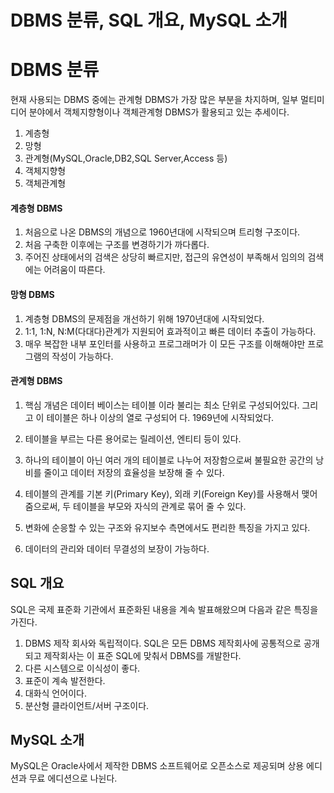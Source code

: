 # DBMS 분류, SQL 개요, MySQL 소개

# DBMS 분류

현재 사용되는 DBMS 중에는 관계형 DBMS가 가장 많은 부분을 차지하며, 일부 멀티미디어 분야에서 객체지향형이나 객체관계형 DBMS가 활용되고 있는 추세이다.

1. 계층형
2. 망형
3. 관계형(MySQL,Oracle,DB2,SQL Server,Access 등)
4. 객체지향형
5. 객체관계형

#### 계층형 DBMS

1. 처음으로 나온 DBMS의 개념으로 1960년대에 시작되으며 트리형 구조이다.
2. 처음 구축한 이후에는 구조를 변경하기가 까다롭다.
3. 주어진 상태에서의 검색은 상당히 빠르지만, 접근의 유연성이 부족해서 임의의 검색에는 어려움이 따른다.

#### 망형 DBMS

1. 계층형 DBMS의 문제점을 개선하기 위해 1970년대에 시작되었다.
2. 1:1, 1:N, N:M(다대다)관계가 지원되어 효과적이고 빠른 데이터 추출이 가능하다.
3. 매우 복잡한 내부 포인터를 사용하고 프로그래머가 이 모든 구조를 이해해야만 프로그램의 작성이 가능하다.

#### 관계형 DBMS

1. 핵심 개념은 데이터 베이스는 테이블 이라 불리는 최소 단위로 구성되어있다. 그리고 이 테이블은 하나 이상의 열로 구성되어 다. 1969년에 시작되었다.

2. 테이블을 부르는 다른 용어로는 릴레이션, 엔티티 등이 있다.

3. 하나의 테이블이 아닌 여러 개의 테이블로 나누어 저장함으로써 불필요한 공간의 낭비를 줄이고 데이터 저장의 효율성을 보장해 줄 수 있다.

4. 테이블의 관계를 기본 키(Primary Key), 외래 키(Foreign Key)를 사용해서 맺어 줌으로써, 두 테이블을 부모와 자식의 관계로 묶어 줄 수 있다.

5. 변화에 순응할 수 있는 구조와 유지보수 측면에서도 편리한 특징을 가지고 있다.

6. 데이터의 관리와 데이터 무결성의 보장이 가능하다.

## SQL 개요

SQL은 국제 표준화 기관에서 표준화된 내용을 계속 발표해왔으며 다음과 같은 특징을 가진다.

1. DBMS 제작 회사와 독립적이다. SQL은 모든 DBMS 제작회사에 공통적으로 공개되고 제작회사는 이 표준 SQL에 맞춰서 DBMS를 개발한다.
2. 다른 시스템으로 이식성이 좋다.
3. 표준이 계속 발전한다.
4. 대화식 언어이다.
5. 분산형 클라이언트/서버 구조이다.

## MySQL 소개

MySQL은 Oracle사에서 제작한 DBMS 소프트웨어로 오픈소스로 제공되며 상용 에디션과 무료 에디션으로 나뉜다.
